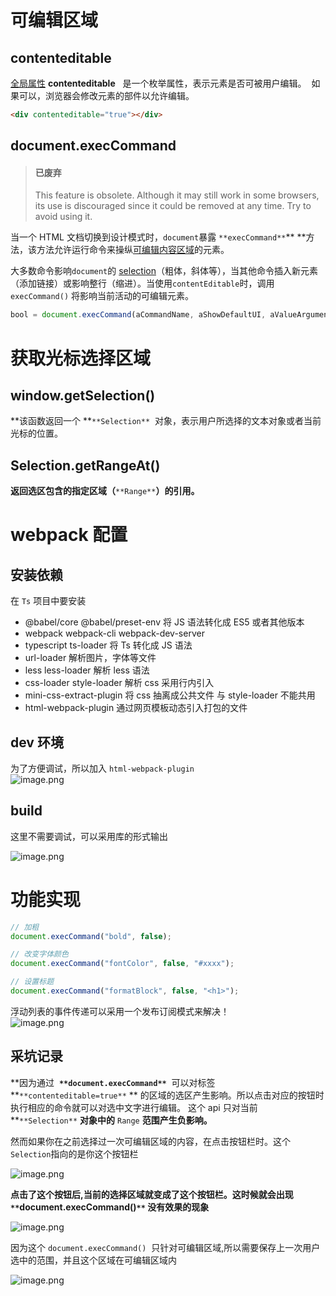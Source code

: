 # 可编辑区域

## contenteditable

[全局属性](https://developer.mozilla.org/zh-CN/docs/Web/HTML/Global_attributes) **contenteditable**   是一个枚举属性，表示元素是否可被用户编辑。  如果可以，浏览器会修改元素的部件以允许编辑。

```html
<div contenteditable="true"></div>
```

## document.execCommand

> #### 已废弃
>
> This feature is obsolete. Although it may still work in some browsers, its use is discouraged since it could be removed at any time. Try to avoid using it.

当一个 HTML 文档切换到设计模式时，`document`暴露 `**execCommand**`\*\* \*\*方法，该方法允许运行命令来操纵[可编辑内容区域](https://developer.mozilla.org/zh-CN/docs/Web/HTML/Global_attributes/contenteditable)的元素。

大多数命令影响`document`的 [selection](https://developer.mozilla.org/en-US/docs/Web/API/Selection)（粗体，斜体等），当其他命令插入新元素（添加链接）或影响整行（缩进）。当使用`contentEditable`时，调用 `execCommand()` 将影响当前活动的可编辑元素。

```javascript
bool = document.execCommand(aCommandName, aShowDefaultUI, aValueArgument);
```

# 获取光标选择区域

## window.getSelection()

**该函数返回一个 **`**Selection**`  对象，表示用户所选择的文本对象或者当前光标的位置。

## Selection.getRangeAt()

**返回选区包含的指定区域（**`**Range**`**）的引用。**

# webpack 配置

## 安装依赖

在 `Ts` 项目中要安装

- @babel/core @babel/preset-env 将 JS 语法转化成 ES5 或者其他版本
- webpack webpack-cli webpack-dev-server
- typescript ts-loader 将 Ts 转化成 JS 语法
- url-loader 解析图片，字体等文件
- less less-loader 解析 less 语法
- css-loader style-loader 解析 css 采用行内引入
- mini-css-extract-plugin 将 css 抽离成公共文件 与 style-loader 不能共用
- html-webpack-plugin 通过网页模板动态引入打包的文件

## dev 环境

为了方便调试，所以加入 `html-webpack-plugin` <br />![image.png](./imgs/1.png)

## build

这里不需要调试，可以采用库的形式输出

![image.png](./imgs/2.png)

# 功能实现

```javascript
// 加粗
document.execCommand("bold", false);

// 改变字体颜色
document.execCommand("fontColor", false, "#xxxx");

// 设置标题
document.execCommand("formatBlock", false, "<h1>");
```

浮动列表的事件传递可以采用一个发布订阅模式来解决！<br />![image.png](./imgs/3.png)

## 采坑记录

**因为通过  **`**document.execCommand**`**  可以对标签 **`**contenteditable=true**` ** 的区域的选区产生影响。所以点击对应的按钮时执行相应的命令就可以对选中文字进行编辑。 这个 api 只对当前 **`**Selection**` **对象中的** `Range` **范围产生负影响。**

然而如果你在之前选择过一次可编辑区域的内容，在点击按钮栏时。这个 `Selection`指向的是你这个按钮栏

![image.png](./imgs/4.png)

**点击了这个按钮后,当前的选择区域就变成了这个按钮栏。这时候就会出现 `**`**document.execCommand()**`**` 没有效果的现象**

![image.png](./imgs/5.png)

因为这个 `document.execCommand()`  只针对可编辑区域,所以需要保存上一次用户选中的范围，并且这个区域在可编辑区域内

![image.png](./imgs/6.png)
